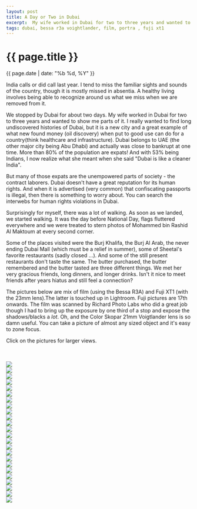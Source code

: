 ```yaml
---
layout: post
title: A Day or Two in Dubai
excerpt:  My wife worked in Dubai for two to three years and wanted to show me parts of it
tags: dubai, bessa r3a voightlander, film, portra , fuji xt1
---
```


{{ page.title }}
================
<div class="pdate"> {{ page.date | date: "%b %d, %Y" }} </div>

India calls or did call last year. I tend to miss the familiar sights and sounds
of the country, though it is mostly missed in absentia. A healthy living involves
being able to recognize around us what we miss when we are removed from it.

We stopped by Dubai for about two days. My wife worked in Dubai for two to three
years and wanted to show me parts of it. I really wanted to find long
undiscovered histories of Dubai, but it is a new city and a great example of what
new found money (oil discovery) when put to good use can do for a country(think
healthcare and infrastructure). Dubai belongs to UAE (the other major city being
Abu Dhabi) and actually was close to bankrupt at one time. More than 80% of the
population are expats! And with 53% being Indians, I now realize what she meant
when she said "Dubai is like a cleaner India".

But many of those expats are the unempowered parts  of society - the contract
laborers.  Dubai doesn't have a great reputation for its human rights. And when
it is advertised (very common) that confiscating passports is illegal, then
there is something to worry about.  You can search the interwebs for human
rights violations in Dubai.

Surprisingly for myself, there was a lot of walking. As soon as we landed, we
started walking. It was the day before National Day,  flags fluttered
everywhere and we were treated to stern photos of Mohammed bin Rashid Al Maktoum
at every second corner.

Some of the places visited were the Burj Khalifa, the Burj Al Arab, the never
ending Dubai Mall (which must be a relief in summer), some of Sheetal's
favorite restaurants (sadly closed ...). And some of the  still present
restaurants don't taste the same. The butter purchased, the butter remembered
and the butter tasted are three different things. We met her very gracious friends, long
dinners, and longer drinks. Isn't it nice to meet friends after years hiatus and
still feel  a connection? 


The pictures below are mix of film (using the Bessa R3A) and Fuji XT1 (with the
23mm lens).The latter is touched up in Lightroom. Fuji pictures are 17th
onwards. The film was scanned by Richard Photo Labs who did a great job though I
had to bring up the exposure by one third of a stop and expose the
shadows/blacks a _lot_. Oh, and the Color Skopar 21mm Voigtlander lens is so
damn useful. You can take a picture of almost any sized object and  it's easy to
zone focus.


Click on the pictures for larger views.


<div style="max-width:1200px;margin:0;padding:0;"> <div id="demo5" class="flex-images"> <br> <br>
<div class="item" data-w="1500" data-h="994">
	<div class="img"><a href="{{ site.url }}/images/photos/dubai/t-000088600003.jpg"><img src="{{ site.url }}/images/blank.gif" data-src="{{ site.url }}/images/photos/dubai/st-000088600003.jpg"></a></div>
</div>
<div class="item" data-w="994" data-h="1500">
	<div class="img"><a href="{{ site.url }}/images/photos/dubai/t-000088600004.jpg"><img src="{{ site.url }}/images/blank.gif" data-src="{{ site.url }}/images/photos/dubai/st-000088600004.jpg"></a></div>
</div>
<div class="item" data-w="994" data-h="1500">
	<div class="img"><a href="{{ site.url }}/images/photos/dubai/t-000088600009.jpg"><img src="{{ site.url }}/images/blank.gif" data-src="{{ site.url }}/images/photos/dubai/st-000088600009.jpg"></a></div>
</div>
<div class="item" data-w="994" data-h="1500">
	<div class="img"><a href="{{ site.url }}/images/photos/dubai/t-000088600010.jpg"><img src="{{ site.url }}/images/blank.gif" data-src="{{ site.url }}/images/photos/dubai/st-000088600010.jpg"></a></div>
</div>
<div class="item" data-w="994" data-h="1500">
	<div class="img"><a href="{{ site.url }}/images/photos/dubai/t-000088600012.jpg"><img src="{{ site.url }}/images/blank.gif" data-src="{{ site.url }}/images/photos/dubai/st-000088600012.jpg"></a></div>
</div>
<div class="item" data-w="994" data-h="1500">
	<div class="img"><a href="{{ site.url }}/images/photos/dubai/t-000088600013.jpg"><img src="{{ site.url }}/images/blank.gif" data-src="{{ site.url }}/images/photos/dubai/st-000088600013.jpg"></a></div>
</div>
<div class="item" data-w="994" data-h="1500">
	<div class="img"><a href="{{ site.url }}/images/photos/dubai/t-000088600014.jpg"><img src="{{ site.url }}/images/blank.gif" data-src="{{ site.url }}/images/photos/dubai/st-000088600014.jpg"></a></div>
</div>
<div class="item" data-w="994" data-h="1500">
	<div class="img"><a href="{{ site.url }}/images/photos/dubai/t-000088600015.jpg"><img src="{{ site.url }}/images/blank.gif" data-src="{{ site.url }}/images/photos/dubai/st-000088600015.jpg"></a></div>
</div>
<div class="item" data-w="994" data-h="1500">
	<div class="img"><a href="{{ site.url }}/images/photos/dubai/t-000088600020.jpg"><img src="{{ site.url }}/images/blank.gif" data-src="{{ site.url }}/images/photos/dubai/st-000088600020.jpg"></a></div>
</div>
<div class="item" data-w="994" data-h="1500">
	<div class="img"><a href="{{ site.url }}/images/photos/dubai/t-000088600022.jpg"><img src="{{ site.url }}/images/blank.gif" data-src="{{ site.url }}/images/photos/dubai/st-000088600022.jpg"></a></div>
</div>
<div class="item" data-w="994" data-h="1500">
	<div class="img"><a href="{{ site.url }}/images/photos/dubai/t-000088600024.jpg"><img src="{{ site.url }}/images/blank.gif" data-src="{{ site.url }}/images/photos/dubai/st-000088600024.jpg"></a></div>
</div>
<div class="item" data-w="994" data-h="1500">
	<div class="img"><a href="{{ site.url }}/images/photos/dubai/t-000088600026.jpg"><img src="{{ site.url }}/images/blank.gif" data-src="{{ site.url }}/images/photos/dubai/st-000088600026.jpg"></a></div>
</div>
<div class="item" data-w="1500" data-h="994">
	<div class="img"><a href="{{ site.url }}/images/photos/dubai/t-000088600029.jpg"><img src="{{ site.url }}/images/blank.gif" data-src="{{ site.url }}/images/photos/dubai/st-000088600029.jpg"></a></div>
</div>
<div class="item" data-w="994" data-h="1500">
	<div class="img"><a href="{{ site.url }}/images/photos/dubai/t-000088600032.jpg"><img src="{{ site.url }}/images/blank.gif" data-src="{{ site.url }}/images/photos/dubai/st-000088600032.jpg"></a></div>
</div>
<div class="item" data-w="994" data-h="1500">
	<div class="img"><a href="{{ site.url }}/images/photos/dubai/t-000088600033.jpg"><img src="{{ site.url }}/images/blank.gif" data-src="{{ site.url }}/images/photos/dubai/st-000088600033.jpg"></a></div>
</div>
<div class="item" data-w="994" data-h="1500">
	<div class="img"><a href="{{ site.url }}/images/photos/dubai/t-000088600034.jpg"><img src="{{ site.url }}/images/blank.gif" data-src="{{ site.url }}/images/photos/dubai/st-000088600034.jpg"></a></div>
</div>
<div class="item" data-w="1000" data-h="1500">
	<div class="img"><a href="{{ site.url }}/images/photos/dubai/t-DSCF0279.jpg"><img src="{{ site.url }}/images/blank.gif" data-src="{{ site.url }}/images/photos/dubai/st-DSCF0279.jpg"></a></div>
</div>
<div class="item" data-w="1000" data-h="1500">
	<div class="img"><a href="{{ site.url }}/images/photos/dubai/t-DSCF0287.jpg"><img src="{{ site.url }}/images/blank.gif" data-src="{{ site.url }}/images/photos/dubai/st-DSCF0287.jpg"></a></div>
</div>
<div class="item" data-w="1000" data-h="1500">
	<div class="img"><a href="{{ site.url }}/images/photos/dubai/t-DSCF0292.jpg"><img src="{{ site.url }}/images/blank.gif" data-src="{{ site.url }}/images/photos/dubai/st-DSCF0292.jpg"></a></div>
</div>
<div class="item" data-w="999" data-h="1500">
	<div class="img"><a href="{{ site.url }}/images/photos/dubai/t-DSCF0293.jpg"><img src="{{ site.url }}/images/blank.gif" data-src="{{ site.url }}/images/photos/dubai/st-DSCF0293.jpg"></a></div>
</div>
<div class="item" data-w="1000" data-h="1500">
	<div class="img"><a href="{{ site.url }}/images/photos/dubai/t-DSCF0301.jpg"><img src="{{ site.url }}/images/blank.gif" data-src="{{ site.url }}/images/photos/dubai/st-DSCF0301.jpg"></a></div>
</div>
<div class="item" data-w="1000" data-h="1500">
	<div class="img"><a href="{{ site.url }}/images/photos/dubai/t-DSCF0302.jpg"><img src="{{ site.url }}/images/blank.gif" data-src="{{ site.url }}/images/photos/dubai/st-DSCF0302.jpg"></a></div>
</div>
<div class="item" data-w="1000" data-h="1500">
	<div class="img"><a href="{{ site.url }}/images/photos/dubai/t-DSCF0304.jpg"><img src="{{ site.url }}/images/blank.gif" data-src="{{ site.url }}/images/photos/dubai/st-DSCF0304.jpg"></a></div>
</div>
<div class="item" data-w="1500" data-h="1000">
	<div class="img"><a href="{{ site.url }}/images/photos/dubai/t-DSCF0309.jpg"><img src="{{ site.url }}/images/blank.gif" data-src="{{ site.url }}/images/photos/dubai/st-DSCF0309.jpg"></a></div>
</div>
</div>
</div>

<script>
$('#demo5').flexImages({ rowHeight:700 , truncate: 0});
</script>
